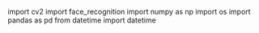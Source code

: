 import cv2
import face_recognition
import numpy as np
import os
import pandas as pd
from datetime import datetime
